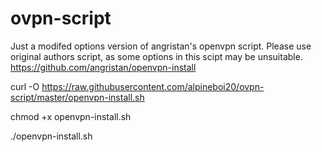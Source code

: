 # ovpn-script

Just a modifed options version of angristan's openvpn script.
Please use original authors script, as some options in this scipt may be unsuitable.
https://github.com/angristan/openvpn-install

curl -O https://raw.githubusercontent.com/alpineboi20/ovpn-script/master/openvpn-install.sh

chmod +x openvpn-install.sh

./openvpn-install.sh
